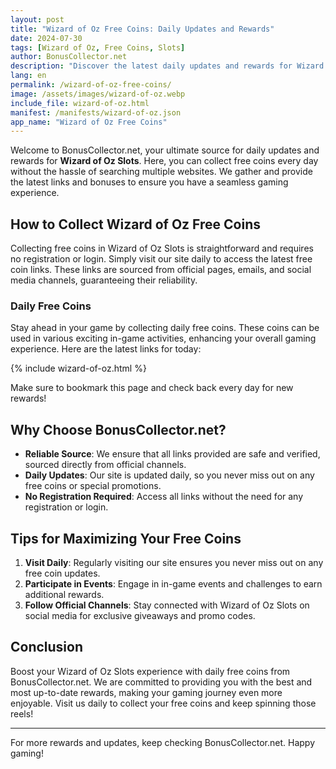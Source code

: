```yaml
---
layout: post
title: "Wizard of Oz Free Coins: Daily Updates and Rewards"
date: 2024-07-30
tags: [Wizard of Oz, Free Coins, Slots]
author: BonusCollector.net
description: "Discover the latest daily updates and rewards for Wizard of Oz Slots. Collect free coins effortlessly from a reliable source."
lang: en
permalink: /wizard-of-oz-free-coins/
image: /assets/images/wizard-of-oz.webp
include_file: wizard-of-oz.html
manifest: /manifests/wizard-of-oz.json
app_name: "Wizard of Oz Free Coins"
---
```


Welcome to BonusCollector.net, your ultimate source for daily updates and rewards for **Wizard of Oz Slots**. Here, you can collect free coins every day without the hassle of searching multiple websites. We gather and provide the latest links and bonuses to ensure you have a seamless gaming experience.

## How to Collect Wizard of Oz Free Coins

Collecting free coins in Wizard of Oz Slots is straightforward and requires no registration or login. Simply visit our site daily to access the latest free coin links. These links are sourced from official pages, emails, and social media channels, guaranteeing their reliability.

### Daily Free Coins

Stay ahead in your game by collecting daily free coins. These coins can be used in various exciting in-game activities, enhancing your overall gaming experience. Here are the latest links for today:

{% include wizard-of-oz.html %}

Make sure to bookmark this page and check back every day for new rewards!

## Why Choose BonusCollector.net?

- **Reliable Source**: We ensure that all links provided are safe and verified, sourced directly from official channels.
- **Daily Updates**: Our site is updated daily, so you never miss out on any free coins or special promotions.
- **No Registration Required**: Access all links without the need for any registration or login.

## Tips for Maximizing Your Free Coins

1. **Visit Daily**: Regularly visiting our site ensures you never miss out on any free coin updates.
2. **Participate in Events**: Engage in in-game events and challenges to earn additional rewards.
3. **Follow Official Channels**: Stay connected with Wizard of Oz Slots on social media for exclusive giveaways and promo codes.

## Conclusion

Boost your Wizard of Oz Slots experience with daily free coins from BonusCollector.net. We are committed to providing you with the best and most up-to-date rewards, making your gaming journey even more enjoyable. Visit us daily to collect your free coins and keep spinning those reels!

---

For more rewards and updates, keep checking BonusCollector.net. Happy gaming!